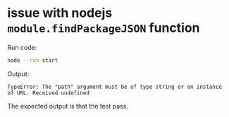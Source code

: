 # issue with nodejs `module.findPackageJSON` function

Run code:

```bash
node --run start
```

Output:

```
TypeError: The "path" argument must be of type string or an instance of URL. Received undefined
````

The expected output is that the test pass.
